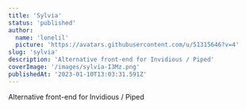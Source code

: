 ```yaml
---
title: 'Sylvia'
status: 'published'
author:
  name: 'lonelil'
  picture: 'https://avatars.githubusercontent.com/u/51315646?v=4'
slug: 'sylvia'
description: 'Alternative front-end for Invidious / Piped'
coverImage: '/images/sylvia-I3Mz.png'
publishedAt: '2023-01-10T13:03:31.591Z'
---
```


Alternative front-end for Invidious / Piped

